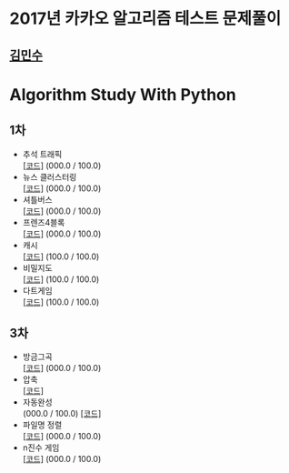 2017년 카카오 알고리즘 테스트 문제풀이
======================================
[김민수](https://github.com/alstn2468)
-----------------------------

# Algorithm Study With Python

## 1차
- 추석 트래픽<br/>
[[코드]](https://github.com/alstn2468/2017_Kakao_Algorithm_Test/blob/master/1nd/1_추석트래픽.py) (000.0 / 100.0)
- 뉴스 클러스터링<br/>
[[코드]](https://github.com/alstn2468/2017_Kakao_Algorithm_Test/blob/master/1nd/2_뉴스클러스터링.py) (000.0 / 100.0)
- 셔틀버스<br/>
[[코드]](https://github.com/alstn2468/2017_Kakao_Algorithm_Test/blob/master/1nd/3_셔틀버스.py) (000.0 / 100.0)
- 프렌즈4블록<br/>
[[코드]](https://github.com/alstn2468/2017_Kakao_Algorithm_Test/blob/master/1nd/4_프렌즈4블록.py) (000.0 / 100.0)
- 캐시<br/>
[[코드]](https://github.com/alstn2468/2017_Kakao_Algorithm_Test/blob/master/1nd/5_캐시.py) (100.0 / 100.0)
- 비밀지도<br/>
[[코드]](https://github.com/alstn2468/2017_Kakao_Algorithm_Test/blob/master/1nd/6_비밀지도.py) (100.0 / 100.0)
- 다트게임<br/>
[[코드]](https://github.com/alstn2468/2017_Kakao_Algorithm_Test/blob/master/1nd/7_다트게임.py) (100.0 / 100.0)

## 3차
- 방금그곡<br/>
[[코드]](https://github.com/alstn2468/2017_Kakao_Algorithm_Test/blob/master/3nd/1_방금그곡.py) (000.0 / 100.0)
- 압축<br/>
[[코드]](https://github.com/alstn2468/2017_Kakao_Algorithm_Test/blob/master/3nd/2_압축.py)
- 자동완성<br/> (000.0 / 100.0)
[[코드]](https://github.com/alstn2468/2017_Kakao_Algorithm_Test/blob/master/3nd/3_자동완성.py)
- 파일명 정렬<br/>
[[코드]](https://github.com/alstn2468/2017_Kakao_Algorithm_Test/blob/master/3nd/4_파일명정렬.py) (000.0 / 100.0)
- n진수 게임<br/>
[[코드]](https://github.com/alstn2468/2017_Kakao_Algorithm_Test/blob/master/3nd/5_n진수게임.py) (000.0 / 100.0)

